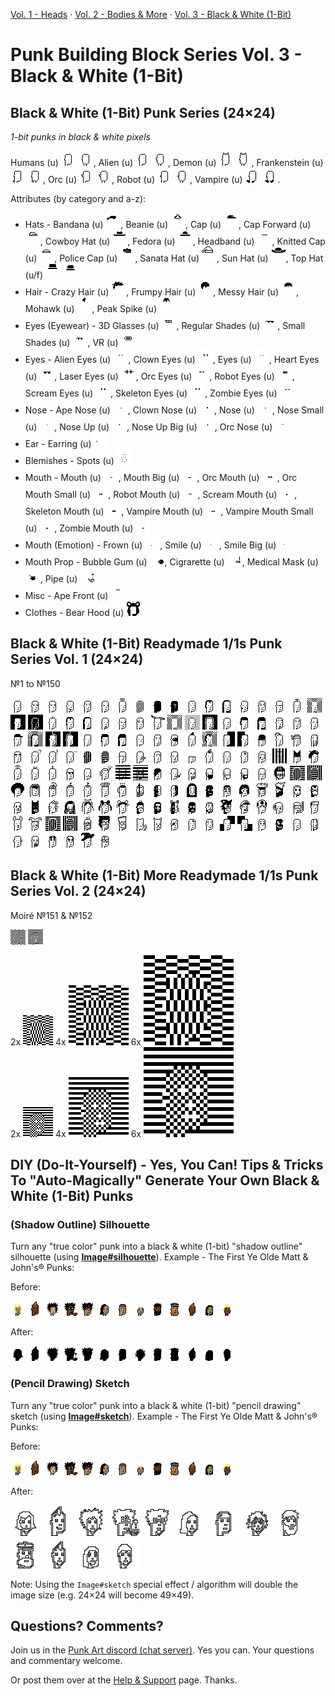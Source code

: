 

[Vol. 1 - Heads](https://github.com/openpunkart/punkart.blocks) ·
[Vol. 2 - Bodies & More](https://github.com/openpunkart/punkart.blocks.bodies) ·
[Vol. 3 - Black & White (1-Bit)](https://github.com/openpunkart/punkart.blocks.black)


# Punk Building Block Series Vol. 3 - Black & White (1-Bit)



## Black & White (1-Bit) Punk Series (24×24)

_1-bit punks in black & white pixels_

Humans (u)
![](basic/human-i.png)
![](basic/human-ii.png),
Alien (u)
![](basic/alien-i.png)
![](basic/alien-ii.png),
Demon (u)
![](basic/demon-i.png)
![](basic/demon-ii.png),
Frankenstein (u)
![](basic/frankenstein-i.png)
![](basic/frankenstein-ii.png),
Orc (u)
![](basic/orc-i.png)
![](basic/orc-ii.png),
Robot (u)
![](basic/robot-i.png)
![](basic/robot-ii.png),
Vampire (u)
![](basic/vampire-i.png)
![](basic/vampire-ii.png).




Attributes (by category and a-z):

- Hats -
  Bandana (u)          ![](basic/u/bandana.png),
  Beanie (u)           ![](basic/u/beanie.png),
  Cap (u)              ![](basic/u/cap.png),
  Cap Forward (u)      ![](basic/u/capforward.png),
  Cowboy Hat (u)       ![](basic/u/cowboyhat.png),
  Fedora (u)           ![](basic/u/fedora.png),
  Headband (u)         ![](basic/u/headband.png),
  Knitted Cap (u)      ![](basic/u/knittedcap.png),
  Police Cap (u)       ![](basic/u/policecap.png),
  Sanata Hat (u)       ![](basic/u/santahat.png),
  Sun Hat (u)          ![](basic/u/sunhat.png),
  Top Hat (u/f)        ![](basic/u/tophat.png) ![](basic/f/tophat.png)
- Hair -
  Crazy Hair (u)      ![](basic/u/crazyhair.png),
  Frumpy Hair (u)     ![](basic/u/frumpyhair.png),
  Messy Hair (u)      ![](basic/u/messyhair.png),
  Mohawk (u)          ![](basic/u/mohawk.png),
  Peak Spike (u)      ![](basic/u/peakspike.png)
- Eyes (Eyewear) -
  3D Glasses (u)       ![](basic/u/3dglasses.png),
  Regular Shades (u)   ![](basic/u/regularshades.png),
  Small Shades (u)     ![](basic/u/smallshades.png),
  VR (u)               ![](basic/u/vr.png)
- Eyes -
  Alien Eyes (u)       ![](basic/u/alien-eyes.png),
  Clown Eyes (u)       ![](basic/u/clowneyes.png),
  Eyes (u)             ![](basic/u/eyes.png),
  Heart Eyes (u)       ![](basic/u/hearteyes.png),
  Laser Eyes (u)       ![](basic/u/lasereyes.png),
  Orc Eyes (u)         ![](basic/u/orc-eyes.png),
  Robot Eyes (u)       ![](basic/u/robot-eyes.png),
  Scream Eyes (u)      ![](basic/u/scream-eyes.png),
  Skeleton Eyes (u)    ![](basic/u/skeleton-eyes.png),
  Zombie Eyes (u)      ![](basic/u/zombie-eyes.png)
- Nose -
  Ape Nose (u)         ![](basic/u/ape-nose.png),
  Clown Nose (u)       ![](basic/u/clownnose.png),
  Nose (u)             ![](basic/u/nose.png),
  Nose Small (u)       ![](basic/u/nose_small.png),
  Nose Up (u)          ![](basic/u/nose_up.png),
  Nose Up Big (u)      ![](basic/u/nose_up_big.png),
  Orc Nose (u)         ![](basic/u/orc-nose.png)
- Ear -
  Earring (u)          ![](basic/u/earring.png)
- Blemishes -
  Spots (u)            ![](basic/u/spots.png)
- Mouth -
  Mouth (u)            ![](basic/u/mouth.png),
  Mouth Big (u)        ![](basic/u/mouth_big.png),
  Orc Mouth (u)        ![](basic/u/orc-mouth.png),
  Orc Mouth Small (u)  ![](basic/u/orc-mouth_small.png),
  Robot Mouth (u)      ![](basic/u/robot-mouth.png),
  Scream Mouth (u)     ![](basic/u/scream-mouth.png),
  Skeleton Mouth (u)   ![](basic/u/skeleton-mouth.png),
  Vampire Mouth (u)    ![](basic/u/vampire-mouth.png),
  Vampire Mouth Small (u) ![](basic/u/vampire-mouth_small.png),
  Zombie Mouth (u)     ![](basic/u/zombie-mouth.png)
- Mouth (Emotion) -
  Frown (u)            ![](basic/u/frown.png),
  Smile (u)            ![](basic/u/smile.png),
  Smile Big (u)        ![](basic/u/smile_big.png)
- Mouth Prop -
  Bubble Gum (u)       ![](basic/u/bubblegum.png),
  Cigrarette (u)       ![](basic/u/cigarette.png),
  Medical Mask (u)     ![](basic/u/medicalmask.png),
  Pipe (u)             ![](basic/u/pipe.png)
- Misc -
  Ape Front (u)        ![](basic/u/ape-front.png)
- Clothes -
  Bear Hood (u)        ![](basic/u/bearhood.png)






## Black & White (1-Bit) Readymade 1/1s Punk Series Vol. 1 (24×24)

№1 to №150

![](1of1s.vol1/punk1.png)
![](1of1s.vol1/punk2.png)
![](1of1s.vol1/punk3.png)
![](1of1s.vol1/punk4.png)
![](1of1s.vol1/punk5.png)
![](1of1s.vol1/punk6.png)
![](1of1s.vol1/punk7.png)
![](1of1s.vol1/punk8.png)
![](1of1s.vol1/punk9.png)
![](1of1s.vol1/punk10.png)
![](1of1s.vol1/punk11.png)
![](1of1s.vol1/punk12.png)
![](1of1s.vol1/punk13.png)
![](1of1s.vol1/punk14.png)
![](1of1s.vol1/punk15.png)
![](1of1s.vol1/punk16.png)
![](1of1s.vol1/punk17.png)
![](1of1s.vol1/punk18.png)
![](1of1s.vol1/punk19.png)
![](1of1s.vol1/punk20.png)
![](1of1s.vol1/punk21.png)
![](1of1s.vol1/punk22.png)
![](1of1s.vol1/punk23.png)
![](1of1s.vol1/punk24.png)
![](1of1s.vol1/punk25.png)
![](1of1s.vol1/punk26.png)
![](1of1s.vol1/punk27.png)
![](1of1s.vol1/punk28.png)
![](1of1s.vol1/punk29.png)
![](1of1s.vol1/punk30.png)
![](1of1s.vol1/punk31.png)
![](1of1s.vol1/punk32.png)
![](1of1s.vol1/punk33.png)
![](1of1s.vol1/punk34.png)
![](1of1s.vol1/punk35.png)
![](1of1s.vol1/punk36.png)
![](1of1s.vol1/punk37.png)
![](1of1s.vol1/punk38.png)
![](1of1s.vol1/punk39.png)
![](1of1s.vol1/punk40.png)
![](1of1s.vol1/punk41.png)
![](1of1s.vol1/punk42.png)
![](1of1s.vol1/punk43.png)
![](1of1s.vol1/punk44.png)
![](1of1s.vol1/punk45.png)
![](1of1s.vol1/punk46.png)
![](1of1s.vol1/punk47.png)
![](1of1s.vol1/punk48.png)
![](1of1s.vol1/punk49.png)
![](1of1s.vol1/punk50.png)
![](1of1s.vol1/punk51.png)
![](1of1s.vol1/punk52.png)
![](1of1s.vol1/punk53.png)
![](1of1s.vol1/punk54.png)
![](1of1s.vol1/punk55.png)
![](1of1s.vol1/punk56.png)
![](1of1s.vol1/punk57.png)
![](1of1s.vol1/punk58.png)
![](1of1s.vol1/punk59.png)
![](1of1s.vol1/punk60.png)
![](1of1s.vol1/punk61.png)
![](1of1s.vol1/punk62.png)
![](1of1s.vol1/punk63.png)
![](1of1s.vol1/punk64.png)
![](1of1s.vol1/punk65.png)
![](1of1s.vol1/punk66.png)
![](1of1s.vol1/punk67.png)
![](1of1s.vol1/punk68.png)
![](1of1s.vol1/punk69.png)
![](1of1s.vol1/punk70.png)
![](1of1s.vol1/punk71.png)
![](1of1s.vol1/punk72.png)
![](1of1s.vol1/punk73.png)
![](1of1s.vol1/punk74.png)
![](1of1s.vol1/punk75.png)
![](1of1s.vol1/punk76.png)
![](1of1s.vol1/punk77.png)
![](1of1s.vol1/punk78.png)
![](1of1s.vol1/punk79.png)
![](1of1s.vol1/punk80.png)
![](1of1s.vol1/punk81.png)
![](1of1s.vol1/punk82.png)
![](1of1s.vol1/punk83.png)
![](1of1s.vol1/punk84.png)
![](1of1s.vol1/punk85.png)
![](1of1s.vol1/punk86.png)
![](1of1s.vol1/punk87.png)
![](1of1s.vol1/punk88.png)
![](1of1s.vol1/punk89.png)
![](1of1s.vol1/punk90.png)
![](1of1s.vol1/punk91.png)
![](1of1s.vol1/punk92.png)
![](1of1s.vol1/punk93.png)
![](1of1s.vol1/punk94.png)
![](1of1s.vol1/punk95.png)
![](1of1s.vol1/punk96.png)
![](1of1s.vol1/punk97.png)
![](1of1s.vol1/punk98.png)
![](1of1s.vol1/punk99.png)
![](1of1s.vol1/punk100.png)
![](1of1s.vol1/punk101.png)
![](1of1s.vol1/punk102.png)
![](1of1s.vol1/punk103.png)
![](1of1s.vol1/punk104.png)
![](1of1s.vol1/punk105.png)
![](1of1s.vol1/punk106.png)
![](1of1s.vol1/punk107.png)
![](1of1s.vol1/punk108.png)
![](1of1s.vol1/punk109.png)
![](1of1s.vol1/punk110.png)
![](1of1s.vol1/punk111.png)
![](1of1s.vol1/punk112.png)
![](1of1s.vol1/punk113.png)
![](1of1s.vol1/punk114.png)
![](1of1s.vol1/punk115.png)
![](1of1s.vol1/punk116.png)
![](1of1s.vol1/punk117.png)
![](1of1s.vol1/punk118.png)
![](1of1s.vol1/punk119.png)
![](1of1s.vol1/punk120.png)
![](1of1s.vol1/punk121.png)
![](1of1s.vol1/punk122.png)
![](1of1s.vol1/punk123.png)
![](1of1s.vol1/punk124.png)
![](1of1s.vol1/punk125.png)
![](1of1s.vol1/punk126.png)
![](1of1s.vol1/punk127.png)
![](1of1s.vol1/punk128.png)
![](1of1s.vol1/punk129.png)
![](1of1s.vol1/punk130.png)
![](1of1s.vol1/punk131.png)
![](1of1s.vol1/punk132.png)
![](1of1s.vol1/punk133.png)
![](1of1s.vol1/punk134.png)
![](1of1s.vol1/punk135.png)
![](1of1s.vol1/punk136.png)
![](1of1s.vol1/punk137.png)
![](1of1s.vol1/punk138.png)
![](1of1s.vol1/punk139.png)
![](1of1s.vol1/punk140.png)
![](1of1s.vol1/punk141.png)
![](1of1s.vol1/punk142.png)
![](1of1s.vol1/punk143.png)
![](1of1s.vol1/punk144.png)
![](1of1s.vol1/punk145.png)
![](1of1s.vol1/punk146.png)
![](1of1s.vol1/punk147.png)
![](1of1s.vol1/punk148.png)
![](1of1s.vol1/punk149.png)
![](1of1s.vol1/punk150.png)



## Black & White (1-Bit) More Readymade 1/1s Punk Series Vol. 2 (24×24)

Moiré №151 & №152

![](1of1s.vol2/punk151.png)
![](1of1s.vol2/punk152.png)


2x ![](i/punk151@2x.png) 4x ![](i/punk151@4x.png) 6x ![](i/punk151@6x.png)    <br>
2x ![](i/punk152@2x.png) 4x ![](i/punk152@4x.png) 6x ![](i/punk152@6x.png)





## DIY (Do-It-Yourself) - Yes, You Can! Tips & Tricks To "Auto-Magically" Generate Your Own Black & White (1-Bit) Punks


### (Shadow Outline) Silhouette

Turn any "true color" punk into a black & white (1-bit)
"shadow outline" silhouette  (using [**Image#silhouette**](https://github.com/learnpixelart)).
Example - The First Ye Olde Matt & John's® Punks:

Before:

![](i/yeoldepunk0.png)
![](i/yeoldepunk1.png)
![](i/yeoldepunk2.png)
![](i/yeoldepunk3.png)
![](i/yeoldepunk4.png)
![](i/yeoldepunk5.png)
![](i/yeoldepunk6.png)
![](i/yeoldepunk7.png)
![](i/yeoldepunk8.png)
![](i/yeoldepunk9.png)
![](i/yeoldepunk10.png)
![](i/yeoldepunk11.png)
![](i/yeoldepunk12.png)


After:

![](i/punk0-silhouette.png)
![](i/punk1-silhouette.png)
![](i/punk2-silhouette.png)
![](i/punk3-silhouette.png)
![](i/punk4-silhouette.png)
![](i/punk5-silhouette.png)
![](i/punk6-silhouette.png)
![](i/punk7-silhouette.png)
![](i/punk8-silhouette.png)
![](i/punk9-silhouette.png)
![](i/punk10-silhouette.png)
![](i/punk11-silhouette.png)
![](i/punk12-silhouette.png)


### (Pencil Drawing) Sketch

Turn any "true color" punk into a black & white (1-bit)
"pencil drawing" sketch  (using [**Image#sketch**](https://github.com/learnpixelart)).
Example - The First Ye Olde Matt & John's® Punks:

Before:

![](i/yeoldepunk0.png)
![](i/yeoldepunk1.png)
![](i/yeoldepunk2.png)
![](i/yeoldepunk3.png)
![](i/yeoldepunk4.png)
![](i/yeoldepunk5.png)
![](i/yeoldepunk6.png)
![](i/yeoldepunk7.png)
![](i/yeoldepunk8.png)
![](i/yeoldepunk9.png)
![](i/yeoldepunk10.png)
![](i/yeoldepunk11.png)
![](i/yeoldepunk12.png)


After:

![](i/punk0-sketch.png)
![](i/punk1-sketch.png)
![](i/punk2-sketch.png)
![](i/punk3-sketch.png)
![](i/punk4-sketch.png)
![](i/punk5-sketch.png)
![](i/punk6-sketch.png)
![](i/punk7-sketch.png)
![](i/punk8-sketch.png)
![](i/punk9-sketch.png)
![](i/punk10-sketch.png)
![](i/punk11-sketch.png)
![](i/punk12-sketch.png)


Note:  Using the `Image#sketch` special effect / algorithm will double the image size (e.g. 24×24 will become 49×49).


## Questions? Comments?

Join us in the [Punk Art discord (chat server)](https://discord.gg/FE3HeXNKRa). Yes you can.
Your questions and commentary welcome.

Or post them over at the [Help & Support](https://github.com/geraldb/help) page. Thanks.
